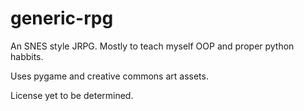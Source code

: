 # generic-rpg
An SNES style JRPG. Mostly to teach myself OOP and proper python habbits.

Uses pygame and creative commons art assets.

License yet to be determined.
